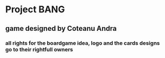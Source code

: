 # Project BANG
## game designed by Coteanu Andra
### all rights for the boardgame idea, logo and the cards designs go to their rightfull owners 
